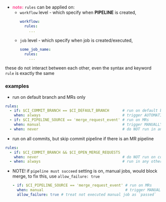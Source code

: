 - <span style="color:#ff4d94">**note:**</span> `rules` can be applied on:
    - `workflow` level - which specify when **PIPELINE** is created,
        ```yaml
        workflow:
          rules:
            ...
        ```
    - `job` level - which specify when job is created/executed,
        ```yaml
        some_job_name:
          rules:
            ...
        ```
these do not interact between each other, even the syntax and keyword `rule`
is exactly the same


### examples
- run on default branch and MRs only

```yaml
rules:
  - if: $CI_COMMIT_BRANCH == $CI_DEFAULT_BRANCH      # run on default branch
    when: always                                     # trigger AUTOMATICALLY
  - if: $CI_PIPELINE_SOURCE == 'merge_request_event' # run on MRs
    when: manual                                     # trigger MANUALLY
  - when: never                                      # do NOT run in any other case
```

- run on all commits, but skip commit pipeline if there is an MR pipeline
```yaml
rules:
  - if: $CI_COMMIT_BRANCH && $CI_OPEN_MERGE_REQUESTS
    when: never                                      # do NOT run on commits if there is an MR opened
  - when: always                                     # run in any other case
```

- NOTE! if `pipeline must succeed` setting is on, manual jobs, would block
  merge, to fix this, use `allow_failure: true`
    ```yaml
    - if: $CI_PIPELINE_SOURCE == 'merge_request_event' # run on MRs
      when: manual                                     # trigger MANUALLY
      allow_failure: true # treat not executed manual job as `passed`
    ```
